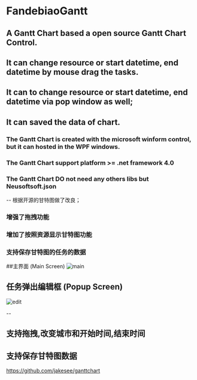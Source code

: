 # FandebiaoGantt
## A Gantt Chart based a open source Gantt Chart Control.
## It can change resource or start datetime, end datetime by mouse drag the tasks.
## It can to change resource or start datetime, end datetime via pop window as well;
## It can saved the data of chart.

### The Gantt Chart is created with the microsoft winform control, but it can hosted in the WPF windows.
### The Gantt Chart support platform >= .net framework 4.0
### The Gantt Chart DO not need any others libs but Neusoftsoft.json


--
根据开源的甘特图做了改良；

### 增强了拖拽功能
### 增加了按照资源显示甘特图功能
### 支持保存甘特图的任务的数据

##主界面 (Main Screen)
![main](https://user-images.githubusercontent.com/39857470/168442454-e8d9f89d-70b6-483e-a0d9-25d712333248.PNG)

## 任务弹出编辑框 (Popup Screen)
![edit](https://user-images.githubusercontent.com/39857470/168442474-e961fd9d-8f74-4f88-9b82-824b002c0c4c.PNG)

--
## 支持拖拽,改变城市和开始时间,结束时间
## 支持保存甘特图数据


https://github.com/jakesee/ganttchart
